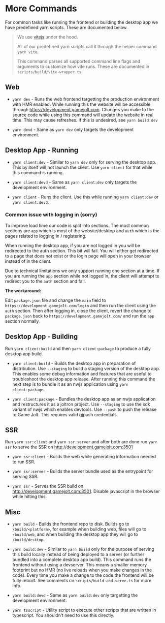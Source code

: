 # More Commands
For common tasks like running the frontend or building the desktop app we have predefined yarn scripts. These are documented below.

> We use [vitejs](https://vitejs.dev) under the hood.
>
> All of our predefined yarn scripts call it through the helper command `yarn vite`.
>
> This command parses all supported command line flags and arguments to customize how vite runs. These are documented in `scripts/build/vite-wrapper.ts`.

## Web
- `yarn dev` - Runs the web frontend targetting the production environment with HMR enabled. While running this the website will be accessible through https://development.gamejolt.com. Changes you make to the source code while using this command will update the website in real time. This may cause refreshes. If this is undesired, see `yarn build:dev`

- `yarn devd` - Same as `yarn dev` only targets the development environment.

## Desktop App - Running
- `yarn client:dev` - Similar to `yarn dev` only for serving the desktop app. This by itself will not launch the client. Use `yarn client` for that while this command is running.

- `yarn client:devd` - Same as `yarn client:dev` only targets the development environment.

- `yarn client` - Runs the client. Use this while running `yarn client:dev` or `yarn client:devd`.

### __Common issue with logging in (sorry)__
To improve load time our code is split into sections. The most common sections are `app` which is most of the website/desktop  and `auth` which is the pages related to logging in / registering.

When running the desktop app, if you are not logged in you will be redirected to the auth section. This bit will fail. You will either get redirected to a page that does not exist or the login page will open in your browser instead of in the client.

Due to technical limitations we only support running one section at a time. If you are running the `app` section while not logged in, the client will attempt to redirect you to the `auth` section and fail.

__The workaround:__

Edit `package.json` file and change the `main` field to `https://development.gamejolt.com/login` and then run the client using the `auth` section. Then after logging in, close the client, revert the change to `package.json` back to `https://development.gamejolt.com/` and run the `app` section normally.

## Desktop App - Building
Run `yarn client:build` and then `yarn client:package` to produce a fully desktop app build.

- `yarn client:build` - Builds the desktop app in preparation of distribution. Use `--staging` to build a staging version of the desktop app. This enables some debug information and features that are useful to troubleshoot the desktop app release. After running this command the next step is to bundle it as an nwjs application using `yarn client:package`.

- `yarn client:package` - Bundles the desktop app as an nwjs application and restructures it as a joltron project. Use `--staging` to use the sdk variant of nwjs which enables devtools. Use `--push` to push the release to Game Jolt. This requires valid gjpush credentials.

## SSR
Run `yarn ssr:client` and `yarn ssr:server` and after both are done run `yarn ssr` to serve the SSR on http://development.gamejolt.com:3501

- `yarn ssr:client` - Builds the web while generating information needed to run SSR.

- `yarn ssr:server` - Builds the server bundle used as the entrypoint for serving SSR.

- `yarn ssr` - Serves the SSR build on http://development.gamejolt.com:3501. Disable javascript in the browser while hitting this.

## Misc
- `yarn build` - Builds the frontend repo to disk. Builds go to `/build/<platform>`, for example when building web, files will go to `/build/web`, and when building the desktop app they will go to `/build/desktop`.

- `yarn build:dev` - Similar to `yarn build` only for the purpose of serving this build locally instead of being deployed to a server (or further bundled into a complete desktop app build). This command runs the frontend without using a devserver. This means a smaller memory footprint but no HMR (no live reloads when you make changes in the code). Every time you make a change to the code the frontend will be fully rebuilt. See comments on `scripts/build-and-serve.ts` for more info.

- `yarn build:devd` - Same as `yarn build:dev` only targetting the development environment.

- `yarn tsscript` - Utility script to execute other scripts that are written in typescript. You shouldn't need to use this directly.
